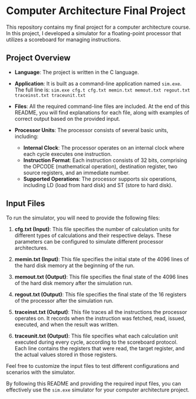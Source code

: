 # Computer Architecture Final Project

This repository contains my final project for a computer architecture course. In this project, I developed a simulator for a floating-point processor that utilizes a scoreboard for managing instructions.

## Project Overview

- **Language**: The project is written in the C language.
- **Application**: It is built as a command-line application named `sim.exe`. The full line is: `sim.exe cfg.t cfg.txt memin.txt memout.txt regout.txt traceinst.txt traceunit.txt`
- **Files**: All the required command-line files are included. At the end of this README, you will find explanations for each file, along with examples of correct output based on the provided input.
- **Processor Units**: The processor consists of several basic units, including:

  - **Internal Clock**: The processor operates on an internal clock where each cycle executes one instruction.
  - **Instruction Format**: Each instruction consists of 32 bits, comprising the OPCODE (mathematical operation), destination register, two source registers, and an immediate number.
  - **Supported Operations**: The processor supports six operations, including LD (load from hard disk) and ST (store to hard disk).

## Input Files

To run the simulator, you will need to provide the following files:

1. **cfg.txt (Input)**: This file specifies the number of calculation units for different types of calculations and their respective delays. These parameters can be configured to simulate different processor architectures.

2. **memin.txt (Input)**: This file specifies the initial state of the 4096 lines of the hard disk memory at the beginning of the run.

3. **memout.txt (Output)**: This file specifies the final state of the 4096 lines of the hard disk memory after the simulation run.

4. **regout.txt (Output)**: This file specifies the final state of the 16 registers of the processor after the simulation run.

5. **traceinst.txt (Output)**: This file traces all the instructions the processor operates on. It records when the instruction was fetched, read, issued, executed, and when the result was written.

6. **traceunit.txt (Output)**: This file specifies what each calculation unit executed during every cycle, according to the scoreboard protocol. Each line contains the registers that were read, the target register, and the actual values stored in those registers.

Feel free to customize the input files to test different configurations and scenarios with the simulator.

By following this README and providing the required input files, you can effectively use the `sim.exe` simulator for your computer architecture project.
